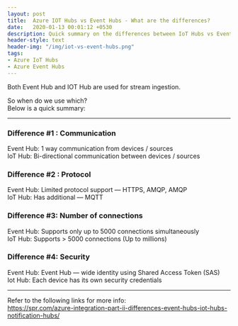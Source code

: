 ```yaml
---
layout: post
title:  Azure IOT Hubs vs Event Hubs - What are the differences?
date:   2020-01-13 00:01:12 +0530
description: Quick summary on the differences between IoT Hubs vs Event Hubs
header-style: text
header-img: "/img/iot-vs-event-hubs.png"
tags: 
- Azure IoT Hubs
- Azure Event Hubs
---
```


Both Event Hub and IOT Hub are used for stream ingestion.

So when do we use which?  
Below is a quick summary:

---

### Difference #1 : Communication
Event Hub: 1 way communication from devices / sources  
IoT Hub: Bi-directional communication between devices / sources

### Difference #2 : Protocol
Event Hub: Limited protocol support — HTTPS, AMQP, AMQP  
IoT Hub: Has additional — MQTT

### Difference #3: Number of connections
Event Hub: Supports only up to 5000 connections simultaneously  
IoT Hub: Supports > 5000 connections (Up to millions)

### Difference #4: Security
Event Hub: Event Hub — wide identity using Shared Access Token (SAS)  
Iot Hub: Each device has its own security credentials

---

Refer to the following links for more info:  
https://spr.com/azure-integration-part-ii-differences-event-hubs-iot-hubs-notification-hubs/
